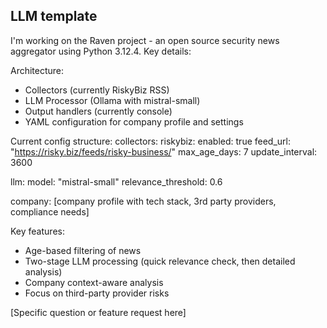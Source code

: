 ## LLM template

I'm working on the Raven project - an open source security news aggregator using Python 3.12.4. Key details:

Architecture:
- Collectors (currently RiskyBiz RSS)
- LLM Processor (Ollama with mistral-small)
- Output handlers (currently console)
- YAML configuration for company profile and settings

Current config structure:
collectors:
  riskybiz:
    enabled: true
    feed_url: "https://risky.biz/feeds/risky-business/"
    max_age_days: 7
    update_interval: 3600

llm:
  model: "mistral-small"
  relevance_threshold: 0.6

company:
  [company profile with tech stack, 3rd party providers, compliance needs]

Key features:
- Age-based filtering of news
- Two-stage LLM processing (quick relevance check, then detailed analysis)
- Company context-aware analysis
- Focus on third-party provider risks

[Specific question or feature request here]